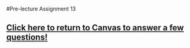#Pre-lecture Assignment 13



## [Click here to return to Canvas to answer a few questions!](https://psu.instructure.com/courses/1881362/quizzes/3322140)




